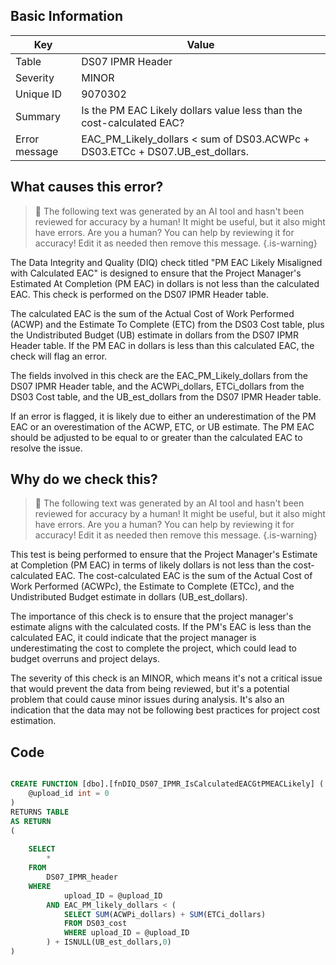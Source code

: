 ## Basic Information
| Key         | Value          |
|-------------|----------------|
| Table       | DS07 IPMR Header |
| Severity    | MINOR |
| Unique ID   | 9070302   |
| Summary     | Is the PM EAC Likely dollars value less than the cost-calculated EAC? |
| Error message | EAC_PM_Likely_dollars < sum of DS03.ACWPc + DS03.ETCc + DS07.UB_est_dollars. |

## What causes this error?

> :robot: The following text was generated by an AI tool and hasn't been reviewed for accuracy by a human! It might be useful, but it also might have errors. Are you a human? You can help by reviewing it for accuracy! Edit it as needed then remove this message.
{.is-warning}

The Data Integrity and Quality (DIQ) check titled "PM EAC Likely Misaligned with Calculated EAC" is designed to ensure that the Project Manager's Estimated At Completion (PM EAC) in dollars is not less than the calculated EAC. This check is performed on the DS07 IPMR Header table.

The calculated EAC is the sum of the Actual Cost of Work Performed (ACWP) and the Estimate To Complete (ETC) from the DS03 Cost table, plus the Undistributed Budget (UB) estimate in dollars from the DS07 IPMR Header table. If the PM EAC in dollars is less than this calculated EAC, the check will flag an error.

The fields involved in this check are the EAC_PM_Likely_dollars from the DS07 IPMR Header table, and the ACWPi_dollars, ETCi_dollars from the DS03 Cost table, and the UB_est_dollars from the DS07 IPMR Header table.

If an error is flagged, it is likely due to either an underestimation of the PM EAC or an overestimation of the ACWP, ETC, or UB estimate. The PM EAC should be adjusted to be equal to or greater than the calculated EAC to resolve the issue.
## Why do we check this?

> :robot: The following text was generated by an AI tool and hasn't been reviewed for accuracy by a human! It might be useful, but it also might have errors. Are you a human? You can help by reviewing it for accuracy! Edit it as needed then remove this message.
{.is-warning}

This test is being performed to ensure that the Project Manager's Estimate at Completion (PM EAC) in terms of likely dollars is not less than the cost-calculated EAC. The cost-calculated EAC is the sum of the Actual Cost of Work Performed (ACWPc), the Estimate to Complete (ETCc), and the Undistributed Budget estimate in dollars (UB_est_dollars). 

The importance of this check is to ensure that the project manager's estimate aligns with the calculated costs. If the PM's EAC is less than the calculated EAC, it could indicate that the project manager is underestimating the cost to complete the project, which could lead to budget overruns and project delays. 

The severity of this check is an MINOR, which means it's not a critical issue that would prevent the data from being reviewed, but it's a potential problem that could cause minor issues during analysis. It's also an indication that the data may not be following best practices for project cost estimation.
## Code

```sql

CREATE FUNCTION [dbo].[fnDIQ_DS07_IPMR_IsCalculatedEACGtPMEACLikely] (
	@upload_id int = 0
)
RETURNS TABLE
AS RETURN
(
	
	SELECT 
		*
	FROM
		DS07_IPMR_header
	WHERE
			upload_ID = @upload_ID
		AND EAC_PM_likely_dollars < (
			SELECT SUM(ACWPi_dollars) + SUM(ETCi_dollars)
			FROM DS03_cost
			WHERE upload_ID = @upload_ID
		) + ISNULL(UB_est_dollars,0)
)
```
